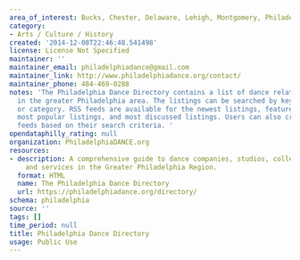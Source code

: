 ```yaml
---
area_of_interest: Bucks, Chester, Delaware, Lehigh, Montgomery, Philadelphia Counties
category:
- Arts / Culture / History
created: '2014-12-08T22:46:48.541498'
license: License Not Specified
maintainer: ''
maintainer_email: philadelphiadance@gmail.com
maintainer_link: http://www.philadelphiadance.org/contact/
maintainer_phone: 484-469-0288
notes: 'The Philadelphia Dance Directory contains a list of dance related organizations
  in the greater Philadelphia area. The listings can be searched by keyword, location,
  or category. RSS feeds are available for the newest listings, featured listings,
  most popular listings, and most discussed listings. Users can also create custom
  feeds based on their search criteria. '
opendataphilly_rating: null
organization: PhiladelphiaDANCE.org
resources:
- description: A comprehensive guide to dance companies, studios, colleges, organizations
    and services in the Greater Philadelphia Region.
  format: HTML
  name: The Philadelphia Dance Directory
  url: https://philadelphiadance.org/directory/
schema: philadelphia
source: ''
tags: []
time_period: null
title: Philadelphia Dance Directory
usage: Public Use
---
```

